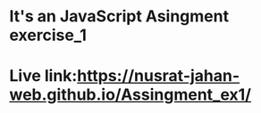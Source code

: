 # It's an JavaScript Asingment exercise_1


# Live link:https://nusrat-jahan-web.github.io/Assingment_ex1/


